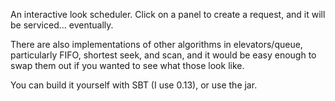 An interactive look scheduler. Click on a panel to create a request, and it
will be serviced... eventually.

There are also implementations of other algorithms in elevators/queue,
particularly FIFO, shortest seek, and scan, and it would be easy enough to swap
them out if you wanted to see what those look like.

You can build it yourself with SBT (I use 0.13), or use the jar.
